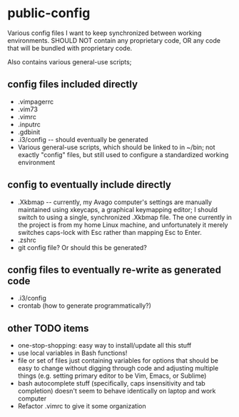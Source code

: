 public-config
=============

Various config files I want to keep synchronized between working environments. SHOULD NOT contain any proprietary code, OR any code that will be bundled with proprietary code.

Also contains various general-use scripts; 

config files included directly
-----------
 * .vimpagerrc
 * .vim73
 * .vimrc
 * .inputrc
 * .gdbinit
 * .i3/config -- should eventually be generated
 * Various general-use scripts, which should be linked to in ~/bin; not
        exactly "config" files, but still used to configure a standardized
        working environment

config to eventually include directly
-----------

 * .Xkbmap -- currently, my Avago computer's settings are manually maintained
                using xkeycaps, a graphical keymapping editor; I should switch
                to using a single, synchronized .Xkbmap file.
                The one currently in the project is from my home Linux machine,
                and unfortunately it merely switches caps-lock with Esc rather
                than mapping Esc to Enter.
 * .zshrc
 * git config file? Or should this be generated?

config files to eventually re-write as generated code
-----------
 * .i3/config
 * crontab (how to generate programmatically?)

other TODO items
-----------
 * one-stop-shopping: easy way to install/update all this stuff
 * use local variables in Bash functions!
 * file or set of files just containing variables for options that should be
    easy to change without digging through code and adjusting multiple things 
    (e.g. setting primary editor to be Vim, Emacs, or Sublime)
 * bash autocomplete stuff (specifically, caps insensitivity and tab
    completion) doesn't seem to behave identically on laptop and work computer
 * Refactor .vimrc to give it some organization

